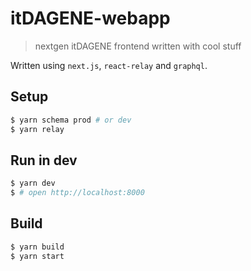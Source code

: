 # itDAGENE-webapp
> nextgen itDAGENE frontend written with cool stuff

Written using `next.js`, `react-relay` and `graphql`.

## Setup

```bash
$ yarn schema prod # or dev
$ yarn relay
```

## Run in dev

```bash
$ yarn dev
$ # open http://localhost:8000
```

## Build

```bash
$ yarn build
$ yarn start
```
